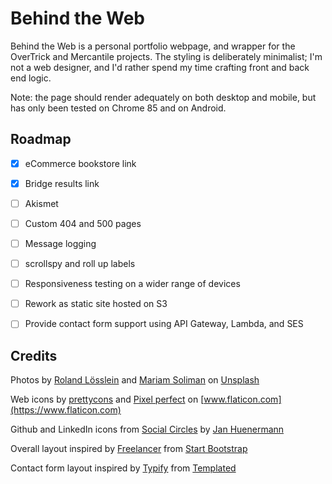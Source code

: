 # Behind the Web

Behind the Web is a personal portfolio webpage, and wrapper for the OverTrick and Mercantile projects.
The styling is deliberately minimalist; I'm not a web designer, and I'd rather spend my time crafting 
front and back end logic.
 
Note: the page should render adequately on both desktop and mobile, but has only been tested
on Chrome 85 and on Android. 


## Roadmap
- [X] eCommerce bookstore link
- [X] Bridge results link
- [ ] Akismet
- [ ] Custom 404 and 500 pages
- [ ] Message logging
- [ ] scrollspy and roll up labels
- [ ] Responsiveness testing on a wider range of devices
- [ ] Rework as static site hosted on S3
- [ ] Provide contact form support using API Gateway, Lambda, and SES


## Credits
Photos by [Roland Lösslein](https://unsplash.com/@roland_loesslein?utm_source=unsplash&amp;utm_medium=referral&amp;utm_content=creditCopyText)
and [Mariam Soliman](https://unsplash.com/@mariamsoliman?utm_source=unsplash&amp;utm_medium=referral&amp;utm_content=creditCopyText)
on [Unsplash](https://unsplash.com/@katemakescode/likes?utm_source=unsplash&amp;utm_medium=referral&amp;utm_content=creditCopyText)

Web icons by [prettycons](https://www.flaticon.com/authors/prettycons)
and [Pixel perfect](https://www.flaticon.com/authors/pixel-perfect) 
on [www.flaticon.com](https://www.flaticon.com)

Github and LinkedIn icons from [Social Circles](http://janhuenermann.github.io/social-circles/)
by [Jan Huenermann](https://janhuenermann.com/) 

Overall layout inspired by [Freelancer](https://startbootstrap.com/previews/freelancer) 
from [Start Bootstrap](https://startbootstrap.com/)

Contact form layout inspired by [Typify](https://templated.co/typify) from [Templated](https://templated.co/)